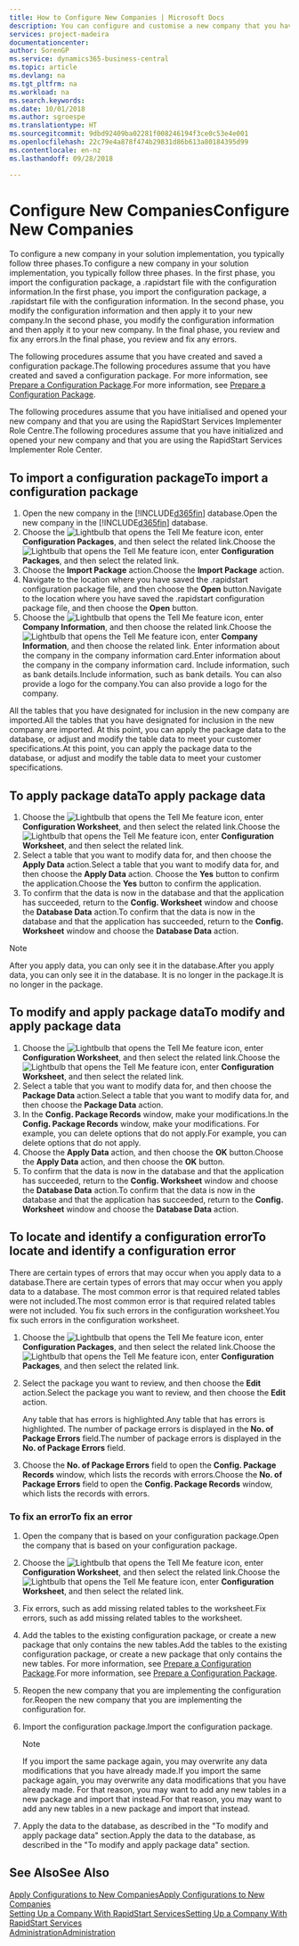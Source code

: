 ```yaml
---
title: How to Configure New Companies | Microsoft Docs
description: You can configure and customise a new company that you have created. To fine tune your implementation, you proceed in three phases to complete your configuration.
services: project-madeira
documentationcenter: 
author: SorenGP
ms.service: dynamics365-business-central
ms.topic: article
ms.devlang: na
ms.tgt_pltfrm: na
ms.workload: na
ms.search.keywords: 
ms.date: 10/01/2018
ms.author: sgroespe
ms.translationtype: HT
ms.sourcegitcommit: 9dbd92409ba02281f008246194f3ce0c53e4e001
ms.openlocfilehash: 22c79e4a878f474b29831d86b613a80184395d99
ms.contentlocale: en-nz
ms.lasthandoff: 09/28/2018

---
```

# <a name="configure-new-companies"></a><span data-ttu-id="9bd76-104">Configure New Companies</span><span class="sxs-lookup"><span data-stu-id="9bd76-104">Configure New Companies</span></span>
<span data-ttu-id="9bd76-105">To configure a new company in your solution implementation, you typically follow three phases.</span><span class="sxs-lookup"><span data-stu-id="9bd76-105">To configure a new company in your solution implementation, you typically follow three phases.</span></span> <span data-ttu-id="9bd76-106">In the first phase, you import the configuration package, a .rapidstart file with the configuration information.</span><span class="sxs-lookup"><span data-stu-id="9bd76-106">In the first phase, you import the configuration package, a .rapidstart file with the configuration information.</span></span> <span data-ttu-id="9bd76-107">In the second phase, you modify the configuration information and then apply it to your new company.</span><span class="sxs-lookup"><span data-stu-id="9bd76-107">In the second phase, you modify the configuration information and then apply it to your new company.</span></span> <span data-ttu-id="9bd76-108">In the final phase, you review and fix any errors.</span><span class="sxs-lookup"><span data-stu-id="9bd76-108">In the final phase, you review and fix any errors.</span></span>  

<span data-ttu-id="9bd76-109">The following procedures assume that you have created and saved a configuration package.</span><span class="sxs-lookup"><span data-stu-id="9bd76-109">The following procedures assume that you have created and saved a configuration package.</span></span> <span data-ttu-id="9bd76-110">For more information, see [Prepare a Configuration Package](admin-how-to-prepare-a-configuration-package.md).</span><span class="sxs-lookup"><span data-stu-id="9bd76-110">For more information, see [Prepare a Configuration Package](admin-how-to-prepare-a-configuration-package.md).</span></span>  

<span data-ttu-id="9bd76-111">The following procedures assume that you have initialised and opened your new company and that you are using the RapidStart Services Implementer Role Centre.</span><span class="sxs-lookup"><span data-stu-id="9bd76-111">The following procedures assume that you have initialized and opened your new company and that you are using the RapidStart Services Implementer Role Center.</span></span>

## <a name="to-import-a-configuration-package"></a><span data-ttu-id="9bd76-112">To import a configuration package</span><span class="sxs-lookup"><span data-stu-id="9bd76-112">To import a configuration package</span></span>  
1. <span data-ttu-id="9bd76-113">Open the new company in the [!INCLUDE[d365fin](includes/d365fin_md.md)] database.</span><span class="sxs-lookup"><span data-stu-id="9bd76-113">Open the new company in the [!INCLUDE[d365fin](includes/d365fin_md.md)] database.</span></span>  
2. <span data-ttu-id="9bd76-114">Choose the ![Lightbulb that opens the Tell Me feature](media/ui-search/search_small.png "Tell me what you want to do") icon, enter **Configuration Packages**, and then select the related link.</span><span class="sxs-lookup"><span data-stu-id="9bd76-114">Choose the ![Lightbulb that opens the Tell Me feature](media/ui-search/search_small.png "Tell me what you want to do") icon, enter **Configuration Packages**, and then select the related link.</span></span>  
3. <span data-ttu-id="9bd76-115">Choose the **Import Package** action.</span><span class="sxs-lookup"><span data-stu-id="9bd76-115">Choose the **Import Package** action.</span></span>  
4. <span data-ttu-id="9bd76-116">Navigate to the location where you have saved the .rapidstart configuration package file, and then choose the **Open** button.</span><span class="sxs-lookup"><span data-stu-id="9bd76-116">Navigate to the location where you have saved the .rapidstart configuration package file, and then choose the **Open** button.</span></span>  
5. <span data-ttu-id="9bd76-117">Choose the ![Lightbulb that opens the Tell Me feature](media/ui-search/search_small.png "Tell me what you want to do") icon, enter **Company Information**, and then choose the related link.</span><span class="sxs-lookup"><span data-stu-id="9bd76-117">Choose the ![Lightbulb that opens the Tell Me feature](media/ui-search/search_small.png "Tell me what you want to do") icon, enter **Company Information**, and then choose the related link.</span></span> <span data-ttu-id="9bd76-118">Enter information about the company in the company information card.</span><span class="sxs-lookup"><span data-stu-id="9bd76-118">Enter information about the company in the company information card.</span></span> <span data-ttu-id="9bd76-119">Include information, such as bank details.</span><span class="sxs-lookup"><span data-stu-id="9bd76-119">Include information, such as bank details.</span></span> <span data-ttu-id="9bd76-120">You can also provide a logo for the company.</span><span class="sxs-lookup"><span data-stu-id="9bd76-120">You can also provide a logo for the company.</span></span>  

<span data-ttu-id="9bd76-121">All the tables that you have designated for inclusion in the new company are imported.</span><span class="sxs-lookup"><span data-stu-id="9bd76-121">All the tables that you have designated for inclusion in the new company are imported.</span></span> <span data-ttu-id="9bd76-122">At this point, you can apply the package data to the database, or adjust and modify the table data to meet your customer specifications.</span><span class="sxs-lookup"><span data-stu-id="9bd76-122">At this point, you can apply the package data to the database, or adjust and modify the table data to meet your customer specifications.</span></span>  

## <a name="to-apply-package-data"></a><span data-ttu-id="9bd76-123">To apply package data</span><span class="sxs-lookup"><span data-stu-id="9bd76-123">To apply package data</span></span>  
1. <span data-ttu-id="9bd76-124">Choose the ![Lightbulb that opens the Tell Me feature](media/ui-search/search_small.png "Tell me what you want to do") icon, enter **Configuration Worksheet**, and then select the related link.</span><span class="sxs-lookup"><span data-stu-id="9bd76-124">Choose the ![Lightbulb that opens the Tell Me feature](media/ui-search/search_small.png "Tell me what you want to do") icon, enter **Configuration Worksheet**, and then select the related link.</span></span>  
2. <span data-ttu-id="9bd76-125">Select a table that you want to modify data for, and then choose the **Apply Data** action.</span><span class="sxs-lookup"><span data-stu-id="9bd76-125">Select a table that you want to modify data for, and then choose the **Apply Data** action.</span></span> <span data-ttu-id="9bd76-126">Choose the **Yes** button to confirm the application.</span><span class="sxs-lookup"><span data-stu-id="9bd76-126">Choose the **Yes** button to confirm the application.</span></span>
3. <span data-ttu-id="9bd76-127">To confirm that the data is now in the database and that the application has succeeded, return to the **Config. Worksheet** window and choose the **Database Data** action.</span><span class="sxs-lookup"><span data-stu-id="9bd76-127">To confirm that the data is now in the database and that the application has succeeded, return to the **Config. Worksheet** window and choose the **Database Data** action.</span></span>  

> [!NOTE]  
>  <span data-ttu-id="9bd76-128">After you apply data, you can only see it in the database.</span><span class="sxs-lookup"><span data-stu-id="9bd76-128">After you apply data, you can only see it in the database.</span></span> <span data-ttu-id="9bd76-129">It is no longer in the package.</span><span class="sxs-lookup"><span data-stu-id="9bd76-129">It is no longer in the package.</span></span>  

## <a name="to-modify-and-apply-package-data"></a><span data-ttu-id="9bd76-130">To modify and apply package data</span><span class="sxs-lookup"><span data-stu-id="9bd76-130">To modify and apply package data</span></span>  
1. <span data-ttu-id="9bd76-131">Choose the ![Lightbulb that opens the Tell Me feature](media/ui-search/search_small.png "Tell me what you want to do") icon, enter **Configuration Worksheet**, and then select the related link.</span><span class="sxs-lookup"><span data-stu-id="9bd76-131">Choose the ![Lightbulb that opens the Tell Me feature](media/ui-search/search_small.png "Tell me what you want to do") icon, enter **Configuration Worksheet**, and then select the related link.</span></span>  
2. <span data-ttu-id="9bd76-132">Select a table that you want to modify data for, and then choose the **Package Data** action.</span><span class="sxs-lookup"><span data-stu-id="9bd76-132">Select a table that you want to modify data for, and then choose the **Package Data** action.</span></span>  
3. <span data-ttu-id="9bd76-133">In the **Config. Package Records** window, make your modifications.</span><span class="sxs-lookup"><span data-stu-id="9bd76-133">In the **Config. Package Records** window, make your modifications.</span></span> <span data-ttu-id="9bd76-134">For example, you can delete options that do not apply.</span><span class="sxs-lookup"><span data-stu-id="9bd76-134">For example, you can delete options that do not apply.</span></span>  
4. <span data-ttu-id="9bd76-135">Choose the **Apply Data** action, and then choose the **OK** button.</span><span class="sxs-lookup"><span data-stu-id="9bd76-135">Choose the **Apply Data** action, and then choose the **OK** button.</span></span>  
5. <span data-ttu-id="9bd76-136">To confirm that the data is now in the database and that the application has succeeded, return to the **Config. Worksheet** window and choose the **Database Data** action.</span><span class="sxs-lookup"><span data-stu-id="9bd76-136">To confirm that the data is now in the database and that the application has succeeded, return to the **Config. Worksheet** window and choose the **Database Data** action.</span></span>  

## <a name="to-locate-and-identify-a-configuration-error"></a><span data-ttu-id="9bd76-137">To locate and identify a configuration error</span><span class="sxs-lookup"><span data-stu-id="9bd76-137">To locate and identify a configuration error</span></span>  
<span data-ttu-id="9bd76-138">There are certain types of errors that may occur when you apply data to a database.</span><span class="sxs-lookup"><span data-stu-id="9bd76-138">There are certain types of errors that may occur when you apply data to a database.</span></span> <span data-ttu-id="9bd76-139">The most common error is that required related tables were not included.</span><span class="sxs-lookup"><span data-stu-id="9bd76-139">The most common error is that required related tables were not included.</span></span> <span data-ttu-id="9bd76-140">You fix such errors in the configuration worksheet.</span><span class="sxs-lookup"><span data-stu-id="9bd76-140">You fix such errors in the configuration worksheet.</span></span>

1. <span data-ttu-id="9bd76-141">Choose the ![Lightbulb that opens the Tell Me feature](media/ui-search/search_small.png "Tell me what you want to do") icon, enter **Configuration Packages**, and then select the related link.</span><span class="sxs-lookup"><span data-stu-id="9bd76-141">Choose the ![Lightbulb that opens the Tell Me feature](media/ui-search/search_small.png "Tell me what you want to do") icon, enter **Configuration Packages**, and then select the related link.</span></span>  
2. <span data-ttu-id="9bd76-142">Select the package you want to review, and then choose the **Edit** action.</span><span class="sxs-lookup"><span data-stu-id="9bd76-142">Select the package you want to review, and then choose the **Edit** action.</span></span>  

    <span data-ttu-id="9bd76-143">Any table that has errors is highlighted.</span><span class="sxs-lookup"><span data-stu-id="9bd76-143">Any table that has errors is highlighted.</span></span> <span data-ttu-id="9bd76-144">The number of package errors is displayed in the **No. of Package Errors** field.</span><span class="sxs-lookup"><span data-stu-id="9bd76-144">The number of package errors is displayed in the **No. of Package Errors** field.</span></span>  

3. <span data-ttu-id="9bd76-145">Choose the **No. of Package Errors** field to open the **Config. Package Records** window, which lists the records with errors.</span><span class="sxs-lookup"><span data-stu-id="9bd76-145">Choose the **No. of Package Errors** field to open the **Config. Package Records** window, which lists the records with errors.</span></span>  

### <a name="to-fix-an-error"></a><span data-ttu-id="9bd76-146">To fix an error</span><span class="sxs-lookup"><span data-stu-id="9bd76-146">To fix an error</span></span>  
1. <span data-ttu-id="9bd76-147">Open the company that is based on your configuration package.</span><span class="sxs-lookup"><span data-stu-id="9bd76-147">Open the company that is based on your configuration package.</span></span>  
2. <span data-ttu-id="9bd76-148">Choose the ![Lightbulb that opens the Tell Me feature](media/ui-search/search_small.png "Tell me what you want to do") icon, enter **Configuration Worksheet**, and then select the related link.</span><span class="sxs-lookup"><span data-stu-id="9bd76-148">Choose the ![Lightbulb that opens the Tell Me feature](media/ui-search/search_small.png "Tell me what you want to do") icon, enter **Configuration Worksheet**, and then select the related link.</span></span>  
3. <span data-ttu-id="9bd76-149">Fix errors, such as add missing related tables to the worksheet.</span><span class="sxs-lookup"><span data-stu-id="9bd76-149">Fix errors, such as add missing related tables to the worksheet.</span></span>  
4. <span data-ttu-id="9bd76-150">Add the tables to the existing configuration package, or create a new package that only contains the new tables.</span><span class="sxs-lookup"><span data-stu-id="9bd76-150">Add the tables to the existing configuration package, or create a new package that only contains the new tables.</span></span> <span data-ttu-id="9bd76-151">For more information, see [Prepare a Configuration Package](admin-how-to-prepare-a-configuration-package.md).</span><span class="sxs-lookup"><span data-stu-id="9bd76-151">For more information, see [Prepare a Configuration Package](admin-how-to-prepare-a-configuration-package.md).</span></span>  
5. <span data-ttu-id="9bd76-152">Reopen the new company that you are implementing the configuration for.</span><span class="sxs-lookup"><span data-stu-id="9bd76-152">Reopen the new company that you are implementing the configuration for.</span></span>  
6. <span data-ttu-id="9bd76-153">Import the configuration package.</span><span class="sxs-lookup"><span data-stu-id="9bd76-153">Import the configuration package.</span></span>  

    > [!NOTE]  
    >  <span data-ttu-id="9bd76-154">If you import the same package again, you may overwrite any data modifications that you have already made.</span><span class="sxs-lookup"><span data-stu-id="9bd76-154">If you import the same package again, you may overwrite any data modifications that you have already made.</span></span> <span data-ttu-id="9bd76-155">For that reason, you may want to add any new tables in a new package and import that instead.</span><span class="sxs-lookup"><span data-stu-id="9bd76-155">For that reason, you may want to add any new tables in a new package and import that instead.</span></span>  

7. <span data-ttu-id="9bd76-156">Apply the data to the database, as described in the "To modify and apply package data" section.</span><span class="sxs-lookup"><span data-stu-id="9bd76-156">Apply the data to the database, as described in the "To modify and apply package data" section.</span></span>

## <a name="see-also"></a><span data-ttu-id="9bd76-157">See Also</span><span class="sxs-lookup"><span data-stu-id="9bd76-157">See Also</span></span>  
[<span data-ttu-id="9bd76-158">Apply Configurations to New Companies</span><span class="sxs-lookup"><span data-stu-id="9bd76-158">Apply Configurations to New Companies</span></span>](admin-apply-configuration-to-new-companies.md)  
[<span data-ttu-id="9bd76-159">Setting Up a Company With RapidStart Services</span><span class="sxs-lookup"><span data-stu-id="9bd76-159">Setting Up a Company With RapidStart Services</span></span>](admin-set-up-a-company-with-rapidstart.md)  
[<span data-ttu-id="9bd76-160">Administration</span><span class="sxs-lookup"><span data-stu-id="9bd76-160">Administration</span></span>](admin-setup-and-administration.md)

